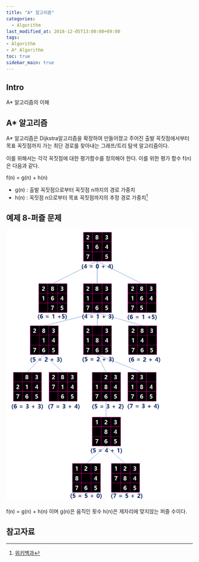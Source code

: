 ```yaml
---
title: "A* 알고리즘"
categories: 
  - Algorithm
last_modified_at: 2018-12-05T13:00:00+09:00
tags:
- Algorithm
- A* Algorithm
toc: true
sidebar_main: true
---
```


## Intro

A* 알고리즘의 이해



## A* 알고리즘

A* 알고리즘은 Dijkstra알고리즘을 확장하여 만들어졌고 주어진 출발 꼭짓점에서부터 목표 꼭짓점까지 가는 최단 경로를 찾아내는 그래프/트리 탐색 알고리즘이다. 

이를 위해서는 각각 꼭짓점에 대한 평가함수를 정의해야 한다. 이를 위한 평가 함수 f(n)은 다음과 같다.

f(n) = g(n) + h(n)

* g(n) : 출발 꼭짓점으로부터 꼭짓점 n까지의 경로 가중치
* h(n) : 꼭짓점 n으로부터 목표 꼭짓점까지의 추정 경로 가중치[^1]

[^1]:[위키백과](https://ko.wikipedia.org/wiki/A*_%EC%95%8C%EA%B3%A0%EB%A6%AC%EC%A6%98)


## 예제 8-퍼즐 문제

![1](https://github.com/lesslate/lesslate.github.io/blob/master/assets/img/Algorithm/astar/1.png?raw=true)

f(n) = g(n) + h(n) 이며 g(n)은 움직인 횟수 h(n)은 제자리에 맞지않는 퍼즐 수이다.

## 참고자료





